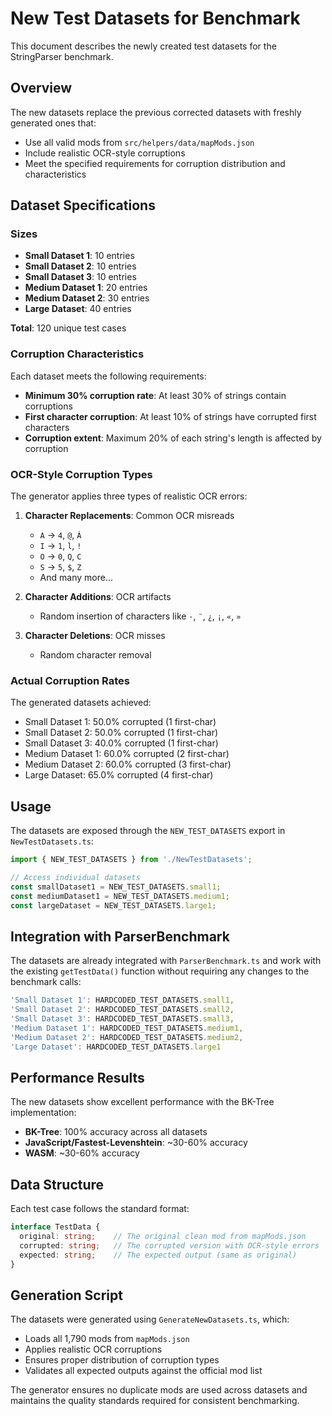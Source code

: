 # New Test Datasets for Benchmark

This document describes the newly created test datasets for the StringParser benchmark.

## Overview

The new datasets replace the previous corrected datasets with freshly generated ones that:
- Use all valid mods from `src/helpers/data/mapMods.json`
- Include realistic OCR-style corruptions
- Meet the specified requirements for corruption distribution and characteristics

## Dataset Specifications

### Sizes
- **Small Dataset 1**: 10 entries
- **Small Dataset 2**: 10 entries  
- **Small Dataset 3**: 10 entries
- **Medium Dataset 1**: 20 entries
- **Medium Dataset 2**: 30 entries
- **Large Dataset**: 40 entries

**Total**: 120 unique test cases

### Corruption Characteristics

Each dataset meets the following requirements:
- **Minimum 30% corruption rate**: At least 30% of strings contain corruptions
- **First character corruption**: At least 10% of strings have corrupted first characters
- **Corruption extent**: Maximum 20% of each string's length is affected by corruption

### OCR-Style Corruption Types

The generator applies three types of realistic OCR errors:

1. **Character Replacements**: Common OCR misreads
   - `A` → `4`, `@`, `Á`
   - `I` → `1`, `l`, `!`
   - `O` → `0`, `Q`, `C`
   - `S` → `5`, `$`, `Z`
   - And many more...

2. **Character Additions**: OCR artifacts
   - Random insertion of characters like `·`, `¨`, `¿`, `¡`, `«`, `»`

3. **Character Deletions**: OCR misses
   - Random character removal

### Actual Corruption Rates

The generated datasets achieved:
- Small Dataset 1: 50.0% corrupted (1 first-char)
- Small Dataset 2: 50.0% corrupted (1 first-char)
- Small Dataset 3: 40.0% corrupted (1 first-char)
- Medium Dataset 1: 60.0% corrupted (2 first-char)
- Medium Dataset 2: 60.0% corrupted (3 first-char)
- Large Dataset: 65.0% corrupted (4 first-char)

## Usage

The datasets are exposed through the `NEW_TEST_DATASETS` export in `NewTestDatasets.ts`:

```typescript
import { NEW_TEST_DATASETS } from './NewTestDatasets';

// Access individual datasets
const smallDataset1 = NEW_TEST_DATASETS.small1;
const mediumDataset1 = NEW_TEST_DATASETS.medium1;
const largeDataset = NEW_TEST_DATASETS.large1;
```

## Integration with ParserBenchmark

The datasets are already integrated with `ParserBenchmark.ts` and work with the existing `getTestData()` function without requiring any changes to the benchmark calls:

```typescript
'Small Dataset 1': HARDCODED_TEST_DATASETS.small1,
'Small Dataset 2': HARDCODED_TEST_DATASETS.small2,
'Small Dataset 3': HARDCODED_TEST_DATASETS.small3,
'Medium Dataset 1': HARDCODED_TEST_DATASETS.medium1,
'Medium Dataset 2': HARDCODED_TEST_DATASETS.medium2,
'Large Dataset': HARDCODED_TEST_DATASETS.large1
```

## Performance Results

The new datasets show excellent performance with the BK-Tree implementation:

- **BK-Tree**: 100% accuracy across all datasets
- **JavaScript/Fastest-Levenshtein**: ~30-60% accuracy
- **WASM**: ~30-60% accuracy

## Data Structure

Each test case follows the standard format:

```typescript
interface TestData {
  original: string;    // The original clean mod from mapMods.json
  corrupted: string;   // The corrupted version with OCR-style errors
  expected: string;    // The expected output (same as original)
}
```

## Generation Script

The datasets were generated using `GenerateNewDatasets.ts`, which:
- Loads all 1,790 mods from `mapMods.json`
- Applies realistic OCR corruptions
- Ensures proper distribution of corruption types
- Validates all expected outputs against the official mod list

The generator ensures no duplicate mods are used across datasets and maintains the quality standards required for consistent benchmarking.
